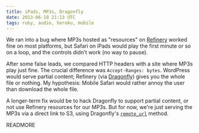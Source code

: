 ```yaml
---
title: iPads, MP3s, Dragonfly
date: 2013-06-18 21:13 UTC
tags: ruby, audio, heroku, mobile
---
```

We ran into a bug where MP3s hosted as "resources" on
[Refinery](http://refinerycms.com/ "Refinery CMS: Ruby on Rails CMS that
supports Rails 3") worked fine on most platforms, but Safari on iPads
would play the first minute or so on a loop, and the controls didn't
work (no way to pause).

After some false leads, we compared HTTP headers with a site where MP3s
play just fine. The crucial difference was `Accept-Ranges: bytes`.
WordPress would serve partial content; Refinery (via
[Dragonfly](http://markevans.github.io/dragonfly/ "Dragonfly is a Rack
framework for on-the-fly image handling in Ruby.")) gives you the whole
file or nothing. My hypothesis: Mobile Safari would rather annoy the
user than download the whole file.

A longer-term fix would be to hack Dragonfly to support partial content,
or not use Refinery resources for our MP3s. But for now, we're just
serving the MP3s via a direct link to S3, using Dragonfly's
[`remote_url`](
http://markevans.github.io/dragonfly/file.ServingRemotely.html "File:
ServingRemotely — Documentation by YARD 0.8.6.1") method.

READMORE






[0189-001]: http://refinerycms.com/ "Refinery CMS: Ruby on Rails CMS
that supports Rails 3"
[0189-002]:
http://markevans.github.io/dragonfly/file.ServingRemotely.html "File:
ServingRemotely — Documentation by YARD 0.8.6.1"
